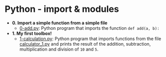 # Python - import & modules


* **0. Import a simple function from a simple file**
  * [0-add.py](./0-add.py): Python program that imports the function `def add(a, b):`
* **1. My first toolbox!**
  * [1-calculation.py](./1-calculation.py): Python program that imports functions from the file [calculator_1.py](./1-calculator.py) and prints the result of the addition, subtraction, multiplication and division of `10` and `5`.
  



